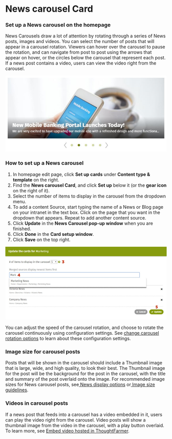 # News carousel Card

### Set up a News carousel on the homepage <a id="section2"></a>

News Carousels draw a lot of attention by rotating through a series of News posts, images and videos. You can select the number of posts that will appear in a carousel rotation. Viewers can hover over the carousel to pause the rotation, and can navigate from post to post using the arrows that appear on hover, or the circles below the carousel that represent each post. If a news post contains a video, users can view the video right from the carousel.

![](../../../../.gitbook/assets/1%20%2876%29.jpg)



### How to set up a News carousel

1. In homepage edit page, click **Set up cards** under **Content type & template** on the right.
2. Find the **News carousel Card**, and click **Set up** below it \(or the **gear icon** on the right of it\).
3. Select the number of items to display in the carousel from the dropdown menu.
4. To add a content Source, start typing the name of a News or Blog page on your intranet in the text box. Click on the page that you want in the dropdown that appears. Repeat to add another content source.
5. Click **Update** in the **News Carousel pop-up window** when you are finished.
6. Click **Done** in the **Card setup window**.
7. Click **Save** on the top right.

![](../../../../.gitbook/assets/2%20%2852%29.jpg)

You can adjust the speed of the carousel rotation, and choose to rotate the carousel continuously using configuration settings. See [change carousel rotation options](../../../advanced-configuration/configuration-settings/change-carousel-rotation-options.md) to learn about these configuration settings.

### Image size for carousel posts

Posts that will be shown in the carousel should include a Thumbnail image that is large, wide, and high quality, to look their best. The Thumbnail image for the post will be the background for the post in the carousel, with the title and summary of the post overlaid onto the image. For recommended image sizes for News carousel posts, see[ News display options](news-cards/news-display-options.md) or[ Image size guidelines](../../customize-your-theme/modify-the-look-of-your-intranet/image-size-guidlines.md).

### Videos in carousel posts

If a news post that feeds into a carousel has a video embedded in it, users can play the video right from the carousel. Video posts will show a thumbnail image from the video in the carousel, with a play button overlaid. To learn more, see [Embed video hosted in ThoughtFarmer](../../../../using-thoughtfarmer/edit-page-contents/embed-video/embed-video-hosted-in-thoughtfarmer.md).  


